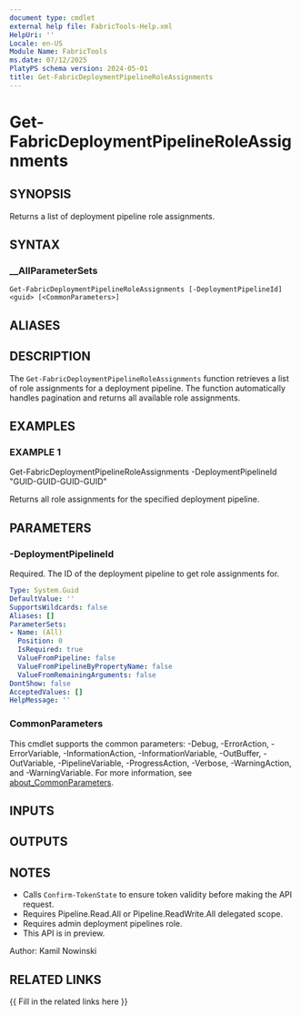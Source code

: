```yaml
---
document type: cmdlet
external help file: FabricTools-Help.xml
HelpUri: ''
Locale: en-US
Module Name: FabricTools
ms.date: 07/12/2025
PlatyPS schema version: 2024-05-01
title: Get-FabricDeploymentPipelineRoleAssignments
---
```


# Get-FabricDeploymentPipelineRoleAssignments

## SYNOPSIS

Returns a list of deployment pipeline role assignments.

## SYNTAX

### __AllParameterSets

```
Get-FabricDeploymentPipelineRoleAssignments [-DeploymentPipelineId] <guid> [<CommonParameters>]
```

## ALIASES

## DESCRIPTION

The `Get-FabricDeploymentPipelineRoleAssignments` function retrieves a list of role assignments for a deployment pipeline.
The function automatically handles pagination and returns all available role assignments.

## EXAMPLES

### EXAMPLE 1

Get-FabricDeploymentPipelineRoleAssignments -DeploymentPipelineId "GUID-GUID-GUID-GUID"

Returns all role assignments for the specified deployment pipeline.

## PARAMETERS

### -DeploymentPipelineId

Required.
The ID of the deployment pipeline to get role assignments for.

```yaml
Type: System.Guid
DefaultValue: ''
SupportsWildcards: false
Aliases: []
ParameterSets:
- Name: (All)
  Position: 0
  IsRequired: true
  ValueFromPipeline: false
  ValueFromPipelineByPropertyName: false
  ValueFromRemainingArguments: false
DontShow: false
AcceptedValues: []
HelpMessage: ''
```

### CommonParameters

This cmdlet supports the common parameters: -Debug, -ErrorAction, -ErrorVariable,
-InformationAction, -InformationVariable, -OutBuffer, -OutVariable, -PipelineVariable,
-ProgressAction, -Verbose, -WarningAction, and -WarningVariable. For more information, see
[about_CommonParameters](https://go.microsoft.com/fwlink/?LinkID=113216).

## INPUTS

## OUTPUTS

## NOTES

- Calls `Confirm-TokenState` to ensure token validity before making the API request.
- Requires Pipeline.Read.All or Pipeline.ReadWrite.All delegated scope.
- Requires admin deployment pipelines role.
- This API is in preview.

Author: Kamil Nowinski

## RELATED LINKS

{{ Fill in the related links here }}

